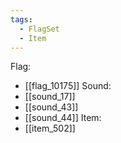 ```yaml
---
tags:
  - FlagSet
  - Item
---
```

Flag:
- [[flag_10175]]
Sound:
- [[sound_17]]
- [[sound_43]]
- [[sound_44]]
Item:
- [[item_502]]
